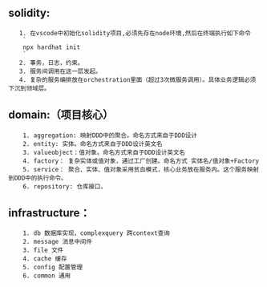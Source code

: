 ## solidity:
       1. 在vscode中初始化solidity项目,必须先存在node环境,然后在终端执行如下命令
        `
        npx hardhat init
        `
       2. 事务，日志，约束。
       3. 服务间调用在这一层发起。
       4. 复杂的服务编排放在orchestration里面（超过3次微服务调用）。具体业务逻辑必须下沉到领域层。

## domain:（项目核心）

        1. aggregation: 映射DDD中的聚合。命名方式来自于DDD设计
        2. entity: 实体。命名方式来自于DDD设计英文名
        3. valueobject：值对象。命名方式来自于DDD设计英文名
        4. factory： 复杂实体或值对象，通过工厂创建。命名方式 实体名/值对象+Factory
        5. service： 聚合、实体、值对象采用贫血模式，核心业务放在服务内。这个服务映射到DDD中的执行命令。
        6. repository: 仓库接口，

## infrastructure：
        1. db 数据库实现，complexquery 跨context查询
        2. message 消息中间件
        3. file 文件
        4. cache 缓存
        5. config 配置管理
        6. common 通用

